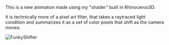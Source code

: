 

This is a new animation made using my "shader" built in Rhinoceros3D.

It is technically more of a pixel art filter, that takes a raytraced light condition and summarizes it as a set of color pixels that shift as the camera moves.

![FunkyShifter](https://user-images.githubusercontent.com/31259842/212405248-714cbd1d-d8b9-493b-b0c3-ce2de5d358cd.gif)

